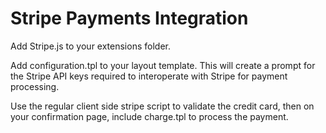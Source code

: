 Stripe Payments Integration
===========================

Add Stripe.js to your extensions folder.

Add configuration.tpl to your layout template. This will create a prompt for the Stripe API keys required to interoperate with Stripe for payment processing.

Use the regular client side stripe script to validate the credit card, then on your confirmation page, include charge.tpl to process the payment.